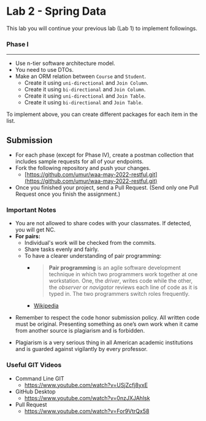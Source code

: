 
# Lab 2 - Spring Data

This lab you will continue your previous lab (Lab 1) to implement followings.

###  Phase I
---
* Use n-tier software architecture model.
*  You need to use DTOs.
* Make an ORM relation between `Course` and `Student`.	
	* Create it using `uni-directional` and `Join Column`.
	* Create it using `bi-directional` and `Join Column`.
	* Create it using `uni-directional` and `Join Table`.
	* Create it using `bi-directional` and `Join Table`.

To implement above, you can create different packages for each item in the list.




## Submission

* For each phase (except for Phase IV), create a postman collection that includes sample requests for all of your endpoints.
* Fork the following repository and push your changes.
	* [https://github.com/umur/waa-may-2022-restful.git](https://github.com/umur/waa-may-2022-restful.git)
* Once you finished your project, send a Pull Request. (Send only one Pull Request once you finish the assignment.)

### Important Notes

 * You are not allowed to share codes with your classmates. If detected, you will get NC.
 * **For pairs:**
	 * Individual's work will be checked from the commits.
	 *  Share tasks evenly and fairly.
	 *  To have a clearer understanding of pair programming:
		 *  > **Pair programming** is an agile software development technique in which two programmers work together at one workstation. One, the _driver_, writes code while the other, the _observer_ or _navigator_ reviews each line of code as it is typed in. The two programmers switch roles frequently. 
		 * [Wikipedia](https://en.wikipedia.org/wiki/Pair_programming#:~:text=Pair%20programming%20is%20an%20agile,two%20programmers%20switch%20roles%20frequently.)

-   Remember to respect the code honor submission policy. All written code must be original. Presenting something as one’s own work when it came from another source is plagiarism and is forbidden.
    
-   Plagiarism is a very serious thing in all American academic institutions and is guarded against vigilantly by every professor.

### Useful GIT Videos
* Command Line GIT
	* https://www.youtube.com/watch?v=USjZcfj8yxE
* GitHub Desktop
	* https://www.youtube.com/watch?v=0nzJXJAhlsk
* Pull Request
	* https://www.youtube.com/watch?v=For9VtrQx58

